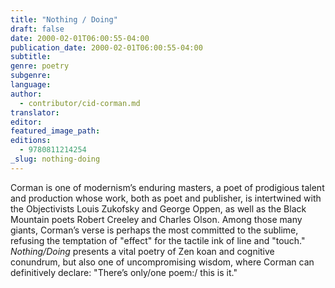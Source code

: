 ```yaml
---
title: "Nothing / Doing"
draft: false
date: 2000-02-01T06:00:55-04:00
publication_date: 2000-02-01T06:00:55-04:00
subtitle:
genre: poetry
subgenre:
language:
author:
  - contributor/cid-corman.md
translator:
editor:
featured_image_path:
editions:
  - 9780811214254
_slug: nothing-doing
---
```


Corman is one of modernism’s enduring masters, a poet of prodigious talent and production whose work, both as poet and publisher, is intertwined with the Objectivists Louis Zukofsky and George Oppen, as well as the Black Mountain poets Robert Creeley and Charles Olson. Among those many giants, Corman’s verse is perhaps the most committed to the sublime, refusing the temptation of "effect" for the tactile ink of line and "touch." _Nothing/Doing_ presents a vital poetry of Zen koan and cognitive conundrum, but also one of uncompromising wisdom, where Corman can definitively declare: "There’s only/one poem:/ this is it."

